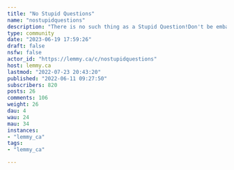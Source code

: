 ```yaml
---
title: "No Stupid Questions" 
name: "nostupidquestions"
description: "There is no such thing as a Stupid Question!Don't be embarrassed of your curiosity; everyone has questions that they may feel uncomfortable asking certain people, so this place gives you a nice area not to be judged about asking it. Everyone here is willing to help. All questions are welcome such as to how to change oil, to how to tie shoes. All questions are welcome - except clear trolls, please don't be that guy. Thanks for reading all of this, even if you didn't read all of this, and your eye started somewhere else have a watermelon slice."
type: community
date: "2023-06-19 17:59:26"
draft: false
nsfw: false
actor_id: "https://lemmy.ca/c/nostupidquestions"
host: lemmy.ca
lastmod: "2022-07-23 20:43:20"
published: "2022-06-11 09:27:50"
subscribers: 820
posts: 26
comments: 106
weight: 26
dau: 4
wau: 24
mau: 34
instances:
- "lemmy_ca"
tags: 
- "lemmy_ca"

---
```

